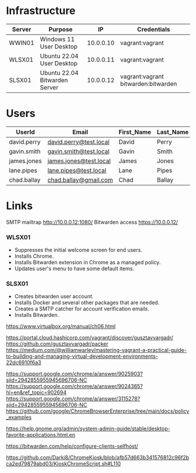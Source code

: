# Infrastructure
| Server 	| Purpose                       	| IP        	| Credentials                         	|
|--------	|-------------------------------	|-----------	|-------------------------------------	|
| WWIN01 	| Windows 11 User Desktop       	| 10.0.0.10 	| vagrant:vagrant                     	|
| WLSX01 	| Ubuntu 22.04 User Desktop     	| 10.0.0.11 	| vagrant:vagrant                     	|
| SLSX01 	| Ubuntu 22.04 Bitwarden Server 	| 10.0.0.12 	| vagrant:vagrant bitwarden:bitwarden 	|

# Users
| UserId      | Email                  | First_Name | Last_Name | Alternative_email          | Credentials                |
|-------------|------------------------|------------|-----------|----------------------------|----------------------------|
| david.perry | david.perry@test.local | David      | Perry     | david_perry9779@icloud.com | David_perry9779@icloud.com |
| gavin.smith | gavin.smith@test.local | Gavin      | Smith     | gavin_smith9779@icloud.com | Gavin_smith9779@icloud.com |
| james.jones | james.jones@test.local | James      | Jones     | james_jones9779@icloud.com | James_jones9779@icloud.com |
| lane.pipes  | lane.pipes@test.local  | Lane       | Pipes     | chad.ballay@icloud.com     | Chad.ballay@icloud.com     |
| chad.ballay | chad.ballay@gmail.com  | Chad       | Ballay    |                            | 5D2SN1xW9iWz               |

# Links
SMTP mailtrap http://10.0.0.12:1080/
Bitwarden access https://10.0.0.12/


### WLSX01
* Suppresses the initial welcome screen for end users.
* Installs Chrome.
* Installs Bitwarden extension in Chrome as a managed policy.
* Updates user's menu to have some default items.

### SLSX01
* Creates bitwarden user account.
* Installs Docker and several other packages that are needed.
* Creates a SMTP catcher for account verification emails.
* Installs Bitwarden.



https://www.virtualbox.org/manual/ch06.html

https://portal.cloud.hashicorp.com/vagrant/discover/gusztavvargadr/
https://github.com/gusztavvargadr/packer
https://medium.com/@williamwarley/mastering-vagrant-a-practical-guide-to-building-and-managing-virtual-development-environments-22dc6910f6a3

https://support.google.com/chrome/a/answer/9025903?sjid=2942855955945696706-NC
https://support.google.com/chrome/a/answer/9024365?hl=en&ref_topic=902694
https://support.google.com/chrome/a/answer/3115278?sjid=2942855955945696706-NC
https://github.com/google/ChromeBrowserEnterprise/tree/main/docs/policy_examples


https://help.gnome.org/admin/system-admin-guide/stable/desktop-favorite-applications.html.en

https://bitwarden.com/help/configure-clients-selfhost/

https://github.com/Darki8/ChromeKiosk/blob/afb57d663b341576812c96f2bca2ed79879abd03/KioskChromeScript.sh#L110

